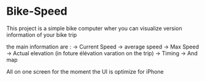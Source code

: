 # Bike-Speed

This project is a simple bike computer wher you can visualize version information of your bike trip 

the main information are : 
-> Current Speed 
-> average speed 
-> Max Speed 
-> Actual elevation (in foture élévation varation on the trip) 
-> Timing 
-> And map

All on one screen for the moment the UI is optimize for iPhone 
